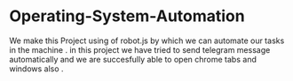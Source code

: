 # Operating-System-Automation


We make this Project using of robot.js by which we can automate our tasks in the machine . in this project we have tried to 
send telegram message automatically and we are succesfully able to open chrome tabs and windows also .
